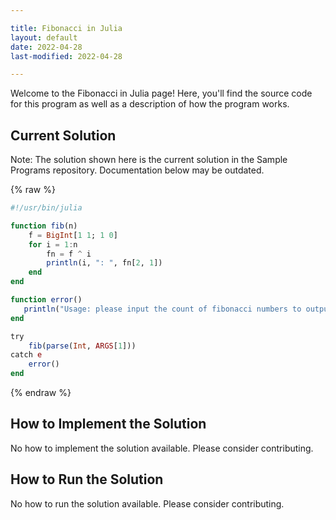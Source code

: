 ```yaml
---

title: Fibonacci in Julia
layout: default
date: 2022-04-28
last-modified: 2022-04-28

---
```


Welcome to the Fibonacci in Julia page! Here, you'll find the source code for this program as well as a description of how the program works.

## Current Solution

Note: The solution shown here is the current solution in the Sample Programs repository. Documentation below may be outdated.

{% raw %}

```Julia
#!/usr/bin/julia

function fib(n)
    f = BigInt[1 1; 1 0]
    for i = 1:n
        fn = f ^ i
        println(i, ": ", fn[2, 1])
    end
end

function error() 
   println("Usage: please input the count of fibonacci numbers to output") 
end

try
    fib(parse(Int, ARGS[1]))
catch e
    error()
end


```

{% endraw %}

## How to Implement the Solution

No how to implement the solution available. Please consider contributing.

## How to Run the Solution

No how to run the solution available. Please consider contributing.